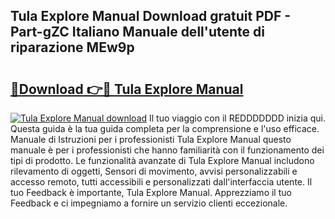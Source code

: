 ## Tula Explore Manual Download gratuit PDF - Part-gZC Italiano Manuale dell'utente di riparazione MEw9p

# <h2><a href="http://dffcqg.blite.top/?on=Tula+Explore+Manual">🔗Download 👉🔴 Tula Explore Manual</a></h2>

[![Tula Explore Manual download](https://i.imgur.com/lujVjoI.png)](http://dffcqg.blite.top/?on=Tula+Explore+Manual)
Il tuo viaggio con il REDDDDDDD inizia qui. Questa guida è la tua guida completa per la comprensione e l'uso efficace. Manuale di Istruzioni per i professionisti Tula Explore Manual questo manuale è per i professionisti che hanno familiarità con il funzionamento dei tipi di prodotto. Le funzionalità avanzate di Tula Explore Manual includono rilevamento di oggetti, Sensori di movimento, avvisi personalizzabili e accesso remoto, tutti accessibili e personalizzati dall'interfaccia utente. Il tuo Feedback è importante, Tula Explore Manual. Apprezziamo il tuo Feedback e ci impegniamo a fornire un servizio clienti eccezionale.
